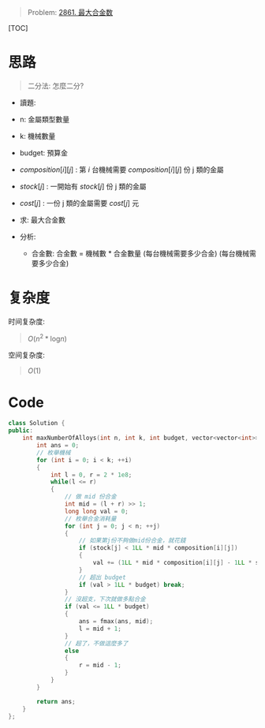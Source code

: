 
> Problem: [2861. 最大合金数](https://leetcode.cn/problems/maximum-number-of-alloys/description/)

[TOC]

# 思路

> 二分法: 怎麼二分?

- 讀題:
- n: 金屬類型數量
- k: 機械數量
- budget: 預算金
- $composition[i][j]$ : 第 $i$ 台機械需要 $composition[i][j]$ 份 j 類的金屬
- $stock[j]$ : 一開始有 $stock[j]$ 份 j 類的金屬
- $cost[j]$ : 一份 j 類的金屬需要 $cost[j]$ 元
- 求: 最大合金數

- 分析:
    - 合金數: 合金數 = 機械數 * 合金數量 (每台機械需要多少合金) (每台機械需要多少合金)



# 复杂度

时间复杂度:
> $O(n^2*\text{log}n)$

空间复杂度:
> $O(1)$



# Code
```c++
class Solution {
public:
    int maxNumberOfAlloys(int n, int k, int budget, vector<vector<int>>& composition, vector<int>& stock, vector<int>& cost) {
        int ans = 0;
        // 枚舉機械
        for (int i = 0; i < k; ++i) 
        {
            int l = 0, r = 2 * 1e8;
            while(l <= r)
            {
                // 做 mid 份合金
                int mid = (l + r) >> 1;
                long long val = 0;
                // 枚舉合金消耗量
                for (int j = 0; j < n; ++j)
                {
                    // 如果第j份不夠做mid份合金，就花錢
                    if (stock[j] < 1LL * mid * composition[i][j])
                    {
                        val += (1LL * mid * composition[i][j] - 1LL * stock[j]) * cost[j];
                    }
                    // 超出 budget 
                    if (val > 1LL * budget) break;
                }
                // 沒超支，下次就做多點合金
                if (val <= 1LL * budget)
                {
                    ans = fmax(ans, mid);
                    l = mid + 1;
                }
                // 超了，不做這麼多了
                else
                {
                    r = mid - 1;
                }
            }
        }

        return ans;
    }
};
```
  
